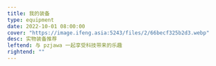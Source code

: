 ```yaml
---
title: 我的装备
type: equipment
date: 2022-10-01 08:00:00
cover: "https://image.ifeng.asia:5243/files/2/66becf325b2d3.webp"
desc: 实物装备推荐
leftend: 与 pzjawa 一起享受科技带来的乐趣
rightend: ""
---
```

